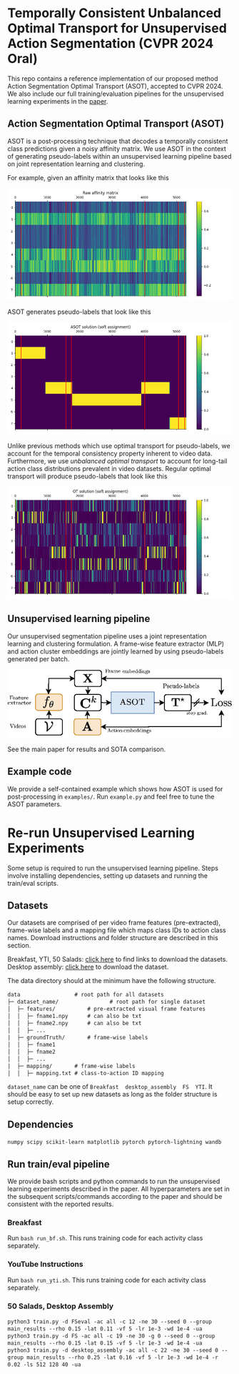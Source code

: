 # Temporally Consistent Unbalanced Optimal Transport for Unsupervised Action Segmentation (CVPR 2024 Oral)

This repo contains a reference implementation of our proposed method Action Segmentation Optimal Transport (ASOT), accepted to CVPR 2024. We also include our full training/evaluation pipelines for the unsupervised learning experiments in the [paper](http://arxiv.org/abs/2404.01518).

## Action Segmentation Optimal Transport (ASOT)

ASOT is a post-processing technique that decodes a temporally consistent class predictions given a noisy affinity matrix. We use ASOT in the context of generating pseudo-labels within an unsupervised learning pipeline based on joint representation learning and clustering. 

For example, given an affinity matrix that looks like this

![raw_affinities](examples/affinity.png)

ASOT generates pseudo-labels that look like this

![soft_assign](examples/soft_assign_asot.png)

Unlike previous methods which use optimal transport for pseudo-labels, we account for the temporal consistency property inherent to video data. Furthermore, we use *unbalanced optimal transport* to account for long-tail action class distributions prevalent in video datasets. Regular optimal transport will produce pseudo-labels that look like this

![soft_assign](examples/soft_assign_kot.png)

## Unsupervised learning pipeline

Our unsupervised segmentation pipeline uses a joint representation learning and clustering formulation. A frame-wise feature extractor (MLP) and action cluster embeddings are jointly learned by using pseudo-labels generated per batch.

![learning_pipeline](system_train.png)

See the main paper for results and SOTA comparison.

## Example code

We provide a self-contained example which shows how ASOT is used for post-processing in `examples/`. Run `example.py` and feel free to tune the ASOT parameters.

# Re-run Unsupervised Learning Experiments

Some setup is required to run the unsupervised learning pipeline. Steps involve installing dependencies, setting up datasets and running the train/eval scripts.

## Datasets

Our datasets are comprised of per video frame features (pre-extracted), frame-wise labels and a mapping file which maps class IDs to action class names. Download instructions and folder structure are described in this section.

Breakfast, YTI, 50 Salads: [click here](https://github.com/Annusha/unsup_temp_embed/blob/master/HOWTO_master.md) to find links to download the datasets.
Desktop assembly: [click here](https://drive.google.com/drive/folders/1m7ljnnnd5kJ_Hi4Ir-sdNZRDFSqT1sHd) to download the dataset.

The data directory should at the minimum have the following structure.

```
data                 # root path for all datasets
├─ dataset_name/                # root path for single dataset
│  ├─ features/          # pre-extracted visual frame features
│  │  ├─ fname1.npy      # can also be txt
│  │  ├─ fname2.npy      # can also be txt
│  │  ├─ ...      
|  ├─ groundTruth/       # frame-wise labels
│  │  ├─ fname1 
│  │  ├─ fname2
│  │  ├─ ...      
|  ├─ mapping/       # frame-wise labels
│  │  ├─ mapping.txt # class-to-action ID mapping
```

`dataset_name` can be one of `Breakfast  desktop_assembly  FS  YTI`. It should be easy to set up new datasets as long as the folder structure is setup correctly.

## Dependencies

`numpy scipy scikit-learn matplotlib pytorch pytorch-lightning wandb`

## Run train/eval pipeline

We provide bash scripts and python commands to run the unsupervised learning experiments described in the paper. All hyperparameters are set in the subsequent scripts/commands according to the paper and should be consistent with the reported results.

### Breakfast

Run `bash run_bf.sh`. This runs training code for each activity class separately.

### YouTube Instructions

Run `bash run_yti.sh`. This runs training code for each activity class separately.

### 50 Salads, Desktop Assembly

```
python3 train.py -d FSeval -ac all -c 12 -ne 30 --seed 0 --group main_results --rho 0.15 -lat 0.11 -vf 5 -lr 1e-3 -wd 1e-4 -ua
python3 train.py -d FS -ac all -c 19 -ne 30 -g 0 --seed 0 --group main_results --rho 0.15 -lat 0.15 -vf 5 -lr 1e-3 -wd 1e-4 -ua
python3 train.py -d desktop_assembly -ac all -c 22 -ne 30 --seed 0 --group main_results --rho 0.25 -lat 0.16 -vf 5 -lr 1e-3 -wd 1e-4 -r 0.02 -ls 512 128 40 -ua
```
